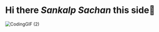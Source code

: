 # Hi there _Sankalp Sachan_ this side👋

![CodingGIF (2)](https://user-images.githubusercontent.com/87220583/191171935-b3469bc9-a967-41ed-b5b7-f3d7cecfcacc.gif)


<!--
**HeySankalp/HeySankalp** is a ✨ _special_ ✨ repository because its `README.md` (this file) appears on your GitHub profile.

Here are some ideas to get you started:

- 🔭 I’m currently working on ...
- 🌱 I’m currently learning ...
- 👯 I’m looking to collaborate on ...
- 🤔 I’m looking for help with ...
- 💬 Ask me about ...
- 📫 How to reach me: ...
- 😄 Pronouns: ...
- ⚡ Fun fact: ...
-->
